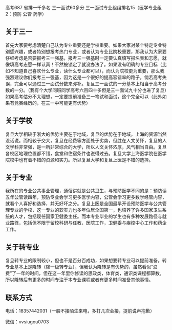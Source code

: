 高考687 省排一千多名 三一面试60多分 三一面试专业组组排名15（医学专业组2：预防 公管 药学）

## **关于三一**
首先大家要考虑清楚自己认为专业重要还是学校重要。如果大家对某个特定专业特别感兴趣，或者特别想报考热门专业，或者认为专业比院校重要，那我认为大家要仔细考虑是否要报考三一强基，报考三一强基时一定要认真填写报名表和志愿，就像填高考志愿一样认真！不然被锁定了就没办法了。如果没有明确的专业目标（比如不知道自己喜欢什么专业，读什么专业都可以），而认为院校更为重要，那么我强烈建议你们报考三一强基，因为这是一个很好的提高容错率的路子，倘若高考失误，完全可以通过三一面试分数来弥补。复旦三一面试的一分基本上相当于高考分数的一分。（我有个大学同班同学高考六百四十多但是三一面试九十分也进了复旦）如果高考估分不太理想，一定要提前准备三一笔试和面试，这个完全可以（此外如果有竞赛经历的，在三一中可能更有优势）
## **关于学校**
复旦大学相较于浙大的优势主要在于地域，复旦的优势在于地域，上海的资源当然没话说。而相较于交大，复旦在经费等方面处于劣势，但胜在人文关怀，复旦的人文学科非常强，是一所非常综合的大学，所以人文关怀浓厚，风气相当自由。复旦各校区地理位置都不错，食堂和住宿条件也说得过去。复旦大学上海医学院在医学院校中也有着不错的资源和实力。所以复旦大学和复旦上医是不错的选择。

## **关于专业**
我所在的专业公共事业管理，通俗讲就是公共卫生，与预防医学不同的是：预防读五年公管读四年，预防专业会学习更多医学内容，公管会学习更多数学经管内容，就看个人喜好和选择，并无好坏之分。复旦上医是全国最早开设预防医学与公共管理专业的学校，这一专业的软实力也多年位居全国第一，也培养了许多国家卫生系统的人才，包括现任国家卫健委主任。而本专业毕业的学生也有多种发展路径与就业路径，包括但不限于留校科研与任教，医院工作，卫健委与疾控中心工作和药企工作。

## **关于转专业**

复旦转专业的限制较小，但也不是百分百成功，如果想要转专业可以提前准备。转专业基本上是降转（降一级转专业），但我认为降转是有优势的，虽然看似“浪费”了一年的时间，但在这一年里你修读的思政类，体育类，通识类课程都算数，所以降转后有更多的时间专注于本专业课程或者有更多时间准备其他事情。
## **联系方式**

电话：18357442031（一般不接陌生来电，多打几次会接，提前说声抱歉）

微信：vvsiugou0703